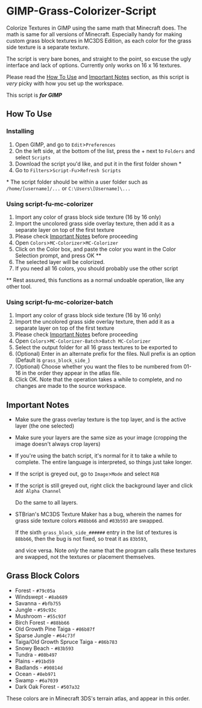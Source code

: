# GIMP-Grass-Colorizer-Script
Colorize Textures in GIMP using the same math that Minecraft does. The math is same for all versions 
of Minecraft. Especially handy for making custom grass block textures in MC3DS Edition, as 
each color for the grass side texture is a separate texture.

The script is very bare bones, and straight to the point, so excuse the ugly interface and lack of 
options. Currently only works on 16 x 16 textures.

Please read the [How To Use](#how-to-use) and [Important Notes](#important-notes) section, as this 
script is _very_ picky with how you set up the workspace.

This script is _**for GIMP**_


## How To Use

### Installing
1. Open GIMP, and go to `Edit`>`Preferences`
2. On the left side, at the bottom of the list, press the + next to `Folders` and select `Scripts`
3. Download the script you'd like, and put it in the first folder shown \*
4. Go to `Filters`>`Script-Fu`>`Refresh Scripts`

\* The script folder should be within a user folder such as `/home/[username]/...` or `C:\Users\[Username]\...`

### Using script-fu-mc-colorizer
1. Import any color of grass block side texture (16 by 16 only)
2. Import the uncolored grass side overlay texture, then add it as a separate layer on top of the first texture
3. Please check [Important Notes](#important-notes) before proceeding
4. Open `Colors`>`MC-Colorizer`>`MC-Colorizer`
5. Click on the Color box, and paste the color you want in the Color Selection prompt, and press OK \*\*
6. The selected layer will be colorized.
7. If you need all 16 colors, you should probably use the other script

\*\* Rest assured, this functions as a normal undoable operation, like any other tool.
   
### Using script-fu-mc-colorizer-batch
1. Import any color of grass block side texture (16 by 16 only)
2. Import the uncolored grass side overlay texture, then add it as a separate layer on top of the first texture
3. Please check [Important Notes](#important-notes) before proceeding
4. Open `Colors`>`MC-Colorizer-Batch`>`Batch MC-Colorizer`
5. Select the output folder for all 16 grass textures to be exported to
6. (Optional) Enter in an alternate prefix for the files. Null prefix is an option (Default is `grass_block_side_`) 
7. (Optional) Choose whether you want the files to be numbered from 01-16 in the order they appear in the atlas file.
8. Click OK. Note that the operation takes a while to complete, and no changes are made to the source workspace.


## Important Notes
- Make sure the grass overlay texture is the top layer, and is the active layer (the one selected)
- Make sure your layers are the same size as your image (cropping the image doesn't always crop layers)
- If you're using the batch script, it's normal for it to take a while to complete. The entire language is interpreted, so things just take longer.
- If the script is greyed out, go to `Image`>`Mode` and select `RGB`
- If the script is still greyed out, right click the background layer and click `Add Alpha Channel`

  Do the same to all layers.
- STBrian's MC3DS Texture Maker has a bug, wherein the names for grass side texture colors `#88bb66` and `#83b593` are swapped.

  If the sixth `grass_block_side_######` entry in the list of textures is `88bb66`, then the bug is not fixed, so treat it as `83b593`,

  and vice versa. Note _only_ the name that the program calls these textures are swapped, not the textures or placement themselves.


## Grass Block Colors
- Forest - `#79c05a`
- Windswept - `#8ab689`
- Savanna - `#bfb755`
- Jungle - `#59c93c`
- Mushroom - `#55c93f`
- Birch Forest - `#88bb66`
- Old Growth Pine Taiga - `#86b87f`
- Sparse Jungle - `#64c73f`
- Taiga/Old Growth Spruce Taiga - `#86b783`
- Snowy Beach - `#83b593`
- Tundra - `#80b497`
- Plains - `#91bd59`
- Badlands - `#90814d`
- Ocean - `#8eb971`
- Swamp - `#6a7039`
- Dark Oak Forest - `#507a32`

These colors are in Minecraft 3DS's terrain atlas, and appear in this order.
